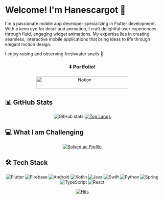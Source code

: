 
<!--START_SECTION:waka-->
<!--END_SECTION:waka-->
# Welcome! I'm Hanescargot 👋
I'm a passionate mobile app developer specializing in Flutter development. With a keen eye for detail and animation, I craft delightful user experiences through fluid, engaging widget animations. My expertise lies in creating seamless, interactive mobile applications that bring ideas to life through elegant motion design.

I enjoy raising and observing freshwater snails 🐌

<div align="center">
  
  ### ⬇️ Portfolio!
</div>
<div align="center">
  <a href="https://dazzling-mahogany-c00.notion.site/Welcome-I-am-Hyun-Ju-1827f55f512780b7bd3ec4dbe6d0db40">
    <img src="https://img.shields.io/badge/✨_Check_Out_My_Work_✨-%23000000.svg?style=plastic&logo=notion&logoColor=white&labelColor=blueviolet&color=FF69B4" alt="Notion" width="300" height="40"/>
  </a>
  
</div>


## 📊 GitHub Stats
<div align="center">
  
  ![GitHub stats](https://github-readme-stats.vercel.app/api?username=hanescargot&show_icons=true&theme=outrun)
  [![Top Langs](https://github-readme-stats.vercel.app/api/top-langs/?username=hanescargot&layout=compact&theme=outrun)](https://github.com/hanescargot/github-readme-stats)
  
</div>

## 💻 What I am Challenging
<div align="center">
  
  [![Solved.ac Profile](http://mazassumnida.wtf/api/v2/generate_badge?boj=hanescargotit)](https://solved.ac/hanescargotit/)
  
</div>

## 🛠 Tech Stack
<div align="center">
  
  ![Flutter](https://img.shields.io/badge/Flutter-%2302569B.svg?style=for-the-badge&logo=Flutter&logoColor=white)
  ![Firebase](https://img.shields.io/badge/Firebase-%23039BE5.svg?style=for-the-badge&logo=firebase)
  ![Android](https://img.shields.io/badge/Android-3DDC84?style=for-the-badge&logo=android&logoColor=white)
  ![Kotlin](https://img.shields.io/badge/Kotlin-0095D5?style=for-the-badge&logo=kotlin&logoColor=white)
  ![Java](https://img.shields.io/badge/Java-ED8B00?style=for-the-badge&logo=openjdk&logoColor=white)
  ![Swift](https://img.shields.io/badge/Swift-F54A2A?style=for-the-badge&logo=swift&logoColor=white)
  ![Python](https://img.shields.io/badge/Python-3670A0?style=for-the-badge&logo=python&logoColor=ffdd54)
  ![Spring](https://img.shields.io/badge/Spring-%236DB33F.svg?style=for-the-badge&logo=spring&logoColor=white)
  ![TypeScript](https://img.shields.io/badge/TypeScript-%23007ACC.svg?style=for-the-badge&logo=typescript&logoColor=white)
  ![React](https://img.shields.io/badge/React-%2320232a.svg?style=for-the-badge&logo=react&logoColor=%2361DAFB)
  
</div>


<div align="center">
  
  [![Hits](https://hits.seeyoufarm.com/api/count/incr/badge.svg?url=https%3A%2F%2Fgithub.com%2Fhanescargot&count_bg=%23FF00FF&title_bg=%23555555&icon=&icon_color=%23E7E7E7&title=hits&edge_flat=false)](https://hits.seeyoufarm.com)
</div>
